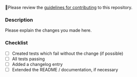 🚨Please review the [guidelines for contributing](https://github.com/schemathesis/schemathesis/blob/master/CONTRIBUTING.rst) to this repository.

### Description
Please explain the changes you made here.

### Checklist
- [ ] Created tests which fail without the change (if possible)
- [ ] All tests passing
- [ ] Added a changelog entry
- [ ] Extended the README / documentation, if necessary

